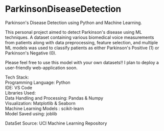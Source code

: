 # ParkinsonDiseaseDetection
Parkinson's Disease Detection using Python and Machine Learning.

This personal project aimed to detect Parkinson's disease using ML techniques. A dataset containing various biomedical voice measurements from patients along with data preprocessing, feature selection, and multiple ML models was used to classify patients as either Parkinson's Positive (1) or Parkinson's Negative (0). 

Please feel free to use this model with your own datasets!! I plan to deploy a user-friendly web-application soon. 

Tech Stack:
<br/>Programming Language: Python
<br/>IDE: VS Code
<br/>Libraries Used:
<br/>Data Handling and Processing: Pandas & Numpy
<br/>Visualization: Matplotlib & Seaborn
<br/>Machine Learning Models : scikit-learn
<br/>Model Saved using: joblib

DataSet Source: UCI Machine Learning Repository



